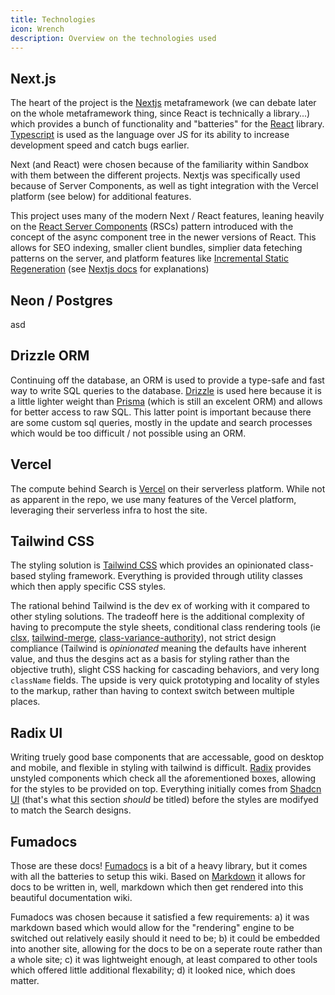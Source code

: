 ```yaml
---
title: Technologies
icon: Wrench
description: Overview on the technologies used
---
```


## Next.js

The heart of the project is the [Nextjs](https://nextjs.org/) metaframework (we
can debate later on the whole metaframework thing, since React is technically
a library...) which provides a bunch of functionality and "batteries" for the
[React](https://react.dev/) library. [Typescript](https://www.typescriptlang.org/)
is used as the language over JS for its ability to increase development speed
and catch bugs earlier.

Next (and React) were chosen because of the familiarity within Sandbox with
them between the different projects. Nextjs was specifically used because of
Server Components, as well as tight integration with the Vercel platform (see
below) for additional features.

This project uses many of the modern Next / React features, leaning heavily on
the [React Server Components](https://react.dev/reference/rsc/server-components)
(RSCs) pattern introduced with the concept of the async component tree in the newer
versions of React. This allows for SEO indexing, smaller client bundles, simplier
data feteching patterns on the server, and platform features like [Incremental
Static Regeneration](https://nextjs.org/docs/app/building-your-application/data-fetching/incremental-static-regeneration)
(see [Nextjs docs](https://nextjs.org/docs/app/building-your-application/rendering/server-components#benefits-of-server-rendering)
for explanations)

## Neon / Postgres

asd

## Drizzle ORM

Continuing off the database, an ORM is used to provide a type-safe and fast
way to write SQL queries to the database. [Drizzle](https://orm.drizzle.team/)
is used here because it is a little lighter weight than [Prisma](https://www.prisma.io/)
(which is still an excelent ORM) and allows for better access to raw SQL. This
latter point is important because there are some custom sql queries, mostly in
the update and search processes which would be too difficult / not possible using
an ORM.

## Vercel

The compute behind Search is [Vercel](...) on their serverless platform. While
not as apparent in the repo, we use many features of the Vercel platform, leveraging
their serverless infra to host the site.

## Tailwind CSS

The styling solution is [Tailwind CSS](https://tailwindcss.com/) which provides
an opinionated class-based styling framework. Everything is provided through utility
classes which then apply specific CSS styles.

The rational behind Tailwind is the dev ex of working with it compared to other styling
solutions. The tradeoff here is the additional complexity of having to precompute
the style sheets, conditional class rendering tools (ie [clsx](...), [tailwind-merge](...),
[class-variance-authority](...)), not strict design compliance (Tailwind is _opinionated_
meaning the defaults have inherent value, and thus the desgins act as a basis for
styling rather than the objective truth), slight CSS hacking for cascading behaviors,
and very long `className` fields. The upside is very quick prototyping and locality
of styles to the markup, rather than having to context switch between multiple
places.

## Radix UI

Writing truely good base components that are accessable, good on desktop and mobile,
and flexible in styling with tailwind is difficult. [Radix](https://www.radix-ui.com/)
provides unstyled components which check all the aforementioned boxes, allowing
for the styles to be provided on top. Everything initially comes from [Shadcn UI](https://ui.shadcn.com/)
(that's what this section _should_ be titled) before the styles are modifyed to
match the Search designs.

## Fumadocs

Those are these docs! [Fumadocs](https://fumadocs.dev/) is a bit of a heavy library, but it comes with
all the batteries to setup this wiki. Based on [Markdown](https://www.markdownguide.org/)
it allows for docs to be written in, well, markdown which then get rendered into
this beautiful documentation wiki.

Fumadocs was chosen because it satisfied a few requirements: a) it was markdown based
which would allow for the "rendering" engine to be switched out relatively easily
should it need to be; b) it could be embedded into another site, allowing for the
docs to be on a seperate route rather than a whole site; c) it was lightweight
enough, at least compared to other tools which offered little additional flexability;
d) it looked nice, which does matter.
